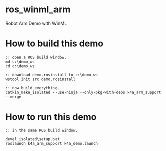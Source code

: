 # ros_winml_arm
Robot Arm Demo with WinML


# How to build this demo

```
:: open a ROS build window.
md c:\demo_ws
cd c:\demo_ws

:: download demo.rosinstall to c:\demo_ws
wstool init src demo.rosinstall

:: now build everything.
catkin_make_isolated --use-ninja --only-pkg-with-deps k4a_arm_support --merge
```

# How to run this demo

```
:: in the same ROS build window.

devel_isolated\setup.bat
roslaunch k4a_arm_support k4a_demo.launch
```